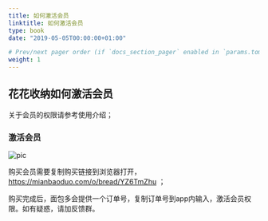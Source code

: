 ```yaml
---
title: 如何激活会员
linktitle: 如何激活会员
type: book
date: "2019-05-05T00:00:00+01:00"

# Prev/next pager order (if `docs_section_pager` enabled in `params.toml`)
weight: 1
---
```


## 花花收纳如何激活会员

关于会员的权限请参考使用介绍；

### 激活会员

![pic](http://inews.gtimg.com/newsapp_ls/0/14058764980/0)

购买会员需要复制购买链接到浏览器打开，https://mianbaoduo.com/o/bread/YZ6TmZhu ；

购买完成后，面包多会提供一个订单号，复制订单号到app内输入，激活会员权限。如有疑惑，请加反馈群。
